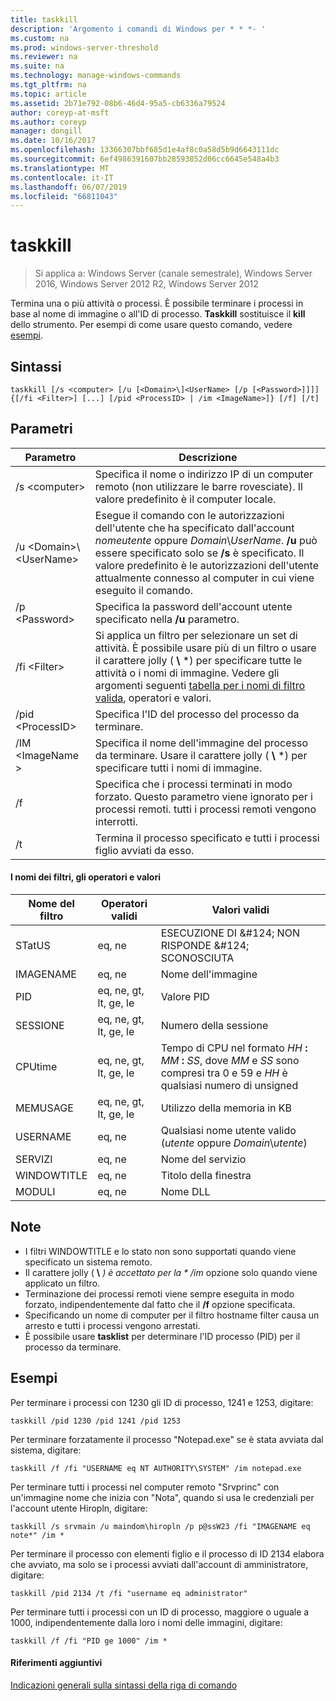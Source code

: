 ```yaml
---
title: taskkill
description: 'Argomento i comandi di Windows per * * *- '
ms.custom: na
ms.prod: windows-server-threshold
ms.reviewer: na
ms.suite: na
ms.technology: manage-windows-commands
ms.tgt_pltfrm: na
ms.topic: article
ms.assetid: 2b71e792-08b6-46d4-95a5-cb6336a79524
author: coreyp-at-msft
ms.author: coreyp
manager: dongill
ms.date: 10/16/2017
ms.openlocfilehash: 13366307bbf685d1e4af8c0a58d5b9d6643111dc
ms.sourcegitcommit: 6ef4986391607bb28593852d06cc6645e548a4b3
ms.translationtype: MT
ms.contentlocale: it-IT
ms.lasthandoff: 06/07/2019
ms.locfileid: "66811043"
---
```

# <a name="taskkill"></a>taskkill

>Si applica a: Windows Server (canale semestrale), Windows Server 2016, Windows Server 2012 R2, Windows Server 2012

Termina una o più attività o processi. È possibile terminare i processi in base al nome di immagine o all'ID di processo. **Taskkill** sostituisce il **kill** dello strumento.
Per esempi di come usare questo comando, vedere [esempi](#examples).

## <a name="syntax"></a>Sintassi

```
taskkill [/s <computer> [/u [<Domain>\]<UserName> [/p [<Password>]]]] {[/fi <Filter>] [...] [/pid <ProcessID> | /im <ImageName>]} [/f] [/t]
```

## <a name="parameters"></a>Parametri

|         Parametro         |                                                                                                                                        Descrizione                                                                                                                                        |
|---------------------------|-------------------------------------------------------------------------------------------------------------------------------------------------------------------------------------------------------------------------------------------------------------------------------------------|
|      /s \<computer>       |                                                                                    Specifica il nome o indirizzo IP di un computer remoto (non utilizzare le barre rovesciate). Il valore predefinito è il computer locale.                                                                                     |
| /u \<Domain>\\\<UserName> | Esegue il comando con le autorizzazioni dell'utente che ha specificato dall'account *nomeutente* oppure *Domain*\\*UserName*. **/u** può essere specificato solo se **/s** è specificato. Il valore predefinito è le autorizzazioni dell'utente attualmente connesso al computer in cui viene eseguito il comando. |
|      /p \<Password>       |                                                                                                   Specifica la password dell'account utente specificato nella **/u** parametro.                                                                                                   |
|       /fi \<Filter>       |          Si applica un filtro per selezionare un set di attività. È possibile usare più di un filtro o usare il carattere jolly ( **\\** \*) per specificare tutte le attività o i nomi di immagine. Vedere gli argomenti seguenti [tabella per i nomi di filtro valida](#filter-names-operators-and-values), operatori e valori.           |
|     /pid \<ProcessID>     |                                                                                                                 Specifica l'ID del processo del processo da terminare.                                                                                                                 |
|     /IM \<ImageName >      |                                                                                Specifica il nome dell'immagine del processo da terminare. Usare il carattere jolly ( **\\** \*) per specificare tutti i nomi di immagine.                                                                                |
|            /f             |                                                                    Specifica che i processi terminati in modo forzato. Questo parametro viene ignorato per i processi remoti. tutti i processi remoti vengono interrotti.                                                                     |
|            /t             |                                                                                                          Termina il processo specificato e tutti i processi figlio avviati da esso.                                                                                                          |

#### <a name="filter-names-operators-and-values"></a>I nomi dei filtri, gli operatori e valori

| Nome del filtro |    Operatori validi     |                                                                Valori validi                                                                |
|-------------|------------------------|----------------------------------------------------------------------------------------------------------------------------------------------|
|   STatUS    |         eq, ne         |                                                 ESECUZIONE DI &AMP;#124; NON RISPONDE &AMP;#124; SCONOSCIUTA                                                 |
|  IMAGENAME  |         eq, ne         |                                                                  Nome dell'immagine                                                                  |
|     PID     | eq, ne, gt, lt, ge, le |                                                                  Valore PID                                                                   |
|   SESSIONE   | eq, ne, gt, lt, ge, le |                                                                Numero della sessione                                                                |
|   CPUtime   | eq, ne, gt, lt, ge, le | Tempo di CPU nel formato <em>HH</em> **:** <em>MM</em> **:** <em>SS</em>, dove *MM* e *SS* sono compresi tra 0 e 59 e *HH* è qualsiasi numero di unsigned |
|  MEMUSAGE   | eq, ne, gt, lt, ge, le |                                                              Utilizzo della memoria in KB                                                              |
|  USERNAME   |         eq, ne         |                                               Qualsiasi nome utente valido (*utente* oppure *Domain*\\*utente*)                                               |
|  SERVIZI   |         eq, ne         |                                                                 Nome del servizio                                                                 |
| WINDOWTITLE |         eq, ne         |                                                                 Titolo della finestra                                                                 |
|   MODULI   |         eq, ne         |                                                                   Nome DLL                                                                   |

## <a name="remarks"></a>Note
* I filtri WINDOWTITLE e lo stato non sono supportati quando viene specificato un sistema remoto.
* Il carattere jolly ( **\\** <em>) è accettato per la * */im</em>*  opzione solo quando viene applicato un filtro.
* Terminazione dei processi remoti viene sempre eseguita in modo forzato, indipendentemente dal fatto che il **/f** opzione specificata.
* Specificando un nome di computer per il filtro hostname filter causa un arresto e tutti i processi vengono arrestati.
* È possibile usare **tasklist** per determinare l'ID processo (PID) per il processo da terminare.

## <a name="examples"></a>Esempi

Per terminare i processi con 1230 gli ID di processo, 1241 e 1253, digitare:

```
taskkill /pid 1230 /pid 1241 /pid 1253
```

Per terminare forzatamente il processo "Notepad.exe" se è stata avviata dal sistema, digitare:

```
taskkill /f /fi "USERNAME eq NT AUTHORITY\SYSTEM" /im notepad.exe
```

Per terminare tutti i processi nel computer remoto "Srvprinc" con un'immagine nome che inizia con "Nota", quando si usa le credenziali per l'account utente Hiropln, digitare:

```
taskkill /s srvmain /u maindom\hiropln /p p@ssW23 /fi "IMAGENAME eq note*" /im *
```

Per terminare il processo con elementi figlio e il processo di ID 2134 elabora che avviato, ma solo se i processi avviati dall'account di amministratore, digitare:

```
taskkill /pid 2134 /t /fi "username eq administrator"
```

Per terminare tutti i processi con un ID di processo, maggiore o uguale a 1000, indipendentemente dalla loro i nomi delle immagini, digitare:

```
taskkill /f /fi "PID ge 1000" /im *
```

#### <a name="additional-references"></a>Riferimenti aggiuntivi
[Indicazioni generali sulla sintassi della riga di comando](command-line-syntax-key.md)
